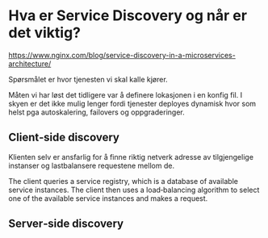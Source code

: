 # Hva er Service Discovery og når er det viktig?

https://www.nginx.com/blog/service-discovery-in-a-microservices-architecture/

Spørsmålet er hvor tjenesten vi skal kalle kjører.

Måten vi har løst det tidligere var å definere lokasjonen i en konfig fil. I skyen er det ikke mulig lenger fordi tjenester deployes dynamisk hvor som helst pga autoskalering, failovers og oppgraderinger.

## Client‑side discovery
Klienten selv er ansfarlig for å finne riktig netverk adresse av tilgjengelige instanser og lastbalansere requestene mellom de. 

The client queries a service registry, which is a database of available service instances. The client then uses a load‑balancing algorithm to select one of the available service instances and makes a request.

## Server‑side discovery
